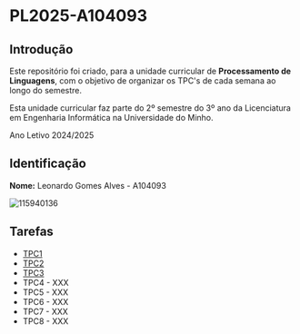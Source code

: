 # PL2025-A104093

## Introdução

Este repositório foi criado, para a unidade curricular de **Processamento de Linguagens**, com o objetivo de organizar os TPC's de cada semana ao longo do semestre.

Esta unidade curricular faz parte do 2º semestre do 3º ano da Licenciatura em Engenharia Informática na Universidade do Minho.

Ano Letivo 2024/2025

## Identificação
**Nome:** Leonardo Gomes Alves - A104093

![115940136](https://github.com/user-attachments/assets/68bdbc41-86fd-4a82-91ad-d08d2e9787ac)

## Tarefas
<ul>
  <li><a href="https://github.com/LeonardoGomesAlves/PL2025/tree/main/TPC1">TPC1</a></li>
  <li><a href="https://github.com/LeonardoGomesAlves/PL2025/tree/main/TPC2">TPC2</a></li>
  <li><a href="https://github.com/LeonardoGomesAlves/PL2025/tree/main/TPC3">TPC3</a></li>
  <li>TPC4 - XXX</li>
  <li>TPC5 - XXX</li>
  <li>TPC6 - XXX</li>
  <li>TPC7 - XXX</li>
  <li>TPC8 - XXX</li>
</ul>
